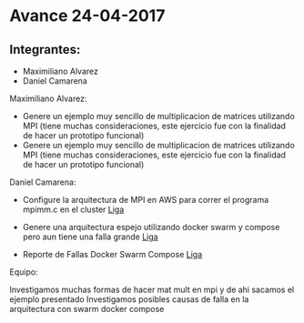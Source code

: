 # Avance 24-04-2017

## Integrantes:

* Maximiliano Alvarez
* Daniel Camarena

Maximiliano Alvarez:
* Genere un ejemplo muy sencillo de multiplicacion de matrices utilizando MPI (tiene muchas consideraciones, este ejercicio fue con la finalidad de hacer un prototipo funcional)
* Genere un ejemplo muy sencillo de multiplicacion de matrices utilizando MPI (tiene muchas consideraciones, este ejercicio fue con la finalidad de hacer un prototipo funcional)

Daniel Camarena:

* Configure la arquitectura de MPI en AWS para correr el programa mpimm.c en el cluster [Liga](Arquitectura_Distribuida_AWS/MPI_Distributed.md)

* Genere una arquitectura espejo utilizando docker swarm y compose pero aun tiene una falla grande [Liga](Arquitectura_swarm_docker_compose/Guia_de_Instalacion.md)
* Reporte de Fallas Docker Swarm Compose [Liga](Arquitectura_swarm_docker_compose/README.md)

Equipo:

Investigamos muchas formas de hacer mat mult en mpi y de ahi sacamos el ejemplo presentado
Investigamos posibles causas de falla en la arquitectura con swarm docker compose



